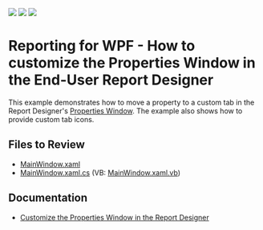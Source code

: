 <!-- default badges list -->
![](https://img.shields.io/endpoint?url=https://codecentral.devexpress.com/api/v1/VersionRange/187624271/19.2.2%2B)
[![](https://img.shields.io/badge/Open_in_DevExpress_Support_Center-FF7200?style=flat-square&logo=DevExpress&logoColor=white)](https://supportcenter.devexpress.com/ticket/details/T828702)
[![](https://img.shields.io/badge/📖_How_to_use_DevExpress_Examples-e9f6fc?style=flat-square)](https://docs.devexpress.com/GeneralInformation/403183)
<!-- default badges end -->
# Reporting for WPF - How to customize the Properties Window in the End-User Report Designer

This example demonstrates how to move a property to a custom tab in the Report Designer's [Properties Window](https://docs.devexpress.com/XtraReports/114799). The example also shows how to provide custom tab icons. 

## Files to Review

* [MainWindow.xaml](CS/MainWindow.xaml)
* [MainWindow.xaml.cs](CS/MainWindow.xaml.cs) (VB: [MainWindow.xaml.vb](CS/MainWindow.xaml.vb))

## Documentation 

* [Customize the Properties Window in the Report Designer](https://docs.devexpress.com/XtraReports/400942)
